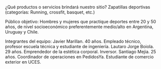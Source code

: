 ¿Qué productos o servicios brindará nuestro sitio?
	Zapatillas deportivas (categorías: Running, crossfit, basquet, etc.)


Público objetivo:
	Hombres y mujeres que practique deportes entre 20 y 50 años, 
de nivel socioeconómico preferentemente medio/alto en Argentina, Uruguay y Chile.


Integrantes del equipo:
    Javier Marillan. 40 años. Empleado técnico, profesor escuela técnica y estudiante de ingeniería.
    Lautaro Jorge Boiola. 29 años. Emprendedor de la estética corporal. Inversor.
    Santiago Mejia. 25 años. Coordinador de operaciones en PedidosYa. Estudiante de comercio exterior en UCES.